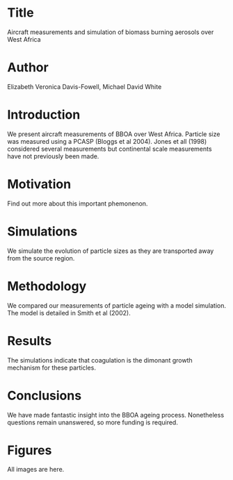 # Title
Aircraft measurements and simulation of biomass burning aerosols over West Africa


# Author 
Elizabeth Veronica Davis-Fowell, Michael David White

# Introduction
We present aircraft measurements of BBOA over West Africa.
Particle size was measured using a PCASP (Bloggs et al 2004).
Jones et all (1998) considered several measurements but continental scale measurements have not previously been made.

# Motivation
Find out more about this important phemonenon.

# Simulations
We simulate the evolution of particle sizes as they are transported away from the source region.

# Methodology
We compared our measurements of particle ageing with a model simulation. The model is detailed in Smith et al (2002).

# Results 
The simulations indicate that coagulation is the dimonant growth mechanism for these particles.

# Conclusions
We have made fantastic insight into the BBOA ageing process.
Nonetheless questions remain unanswered, so more funding is required.
# Figures
All images are here.
